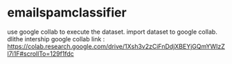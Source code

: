 # emailspamclassifier
use google collab to execute the dataset.
import dataset to google collab.
dlithe intership
google collab link : https://colab.research.google.com/drive/1Xsh3v2zCiFnDdjXBEYjGQmYWIzZl7i1F#scrollTo=129f1fdc
